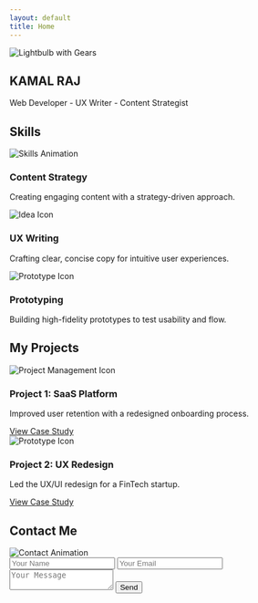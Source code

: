 ```yaml
---
layout: default
title: Home
---
```


<section class="hero">
  <div class="container">
    <img src="/assets/images/idea.png" alt="Lightbulb with Gears" class="hero-avatar">
    <h1 class="hero-title">KAMAL RAJ</h1>
    <p class="hero-subtitle">Web Developer - UX Writer - Content Strategist</p>
  </div>
</section>

<section class="skills-section">
  <div class="container">
    <h2 class="section-title">Skills</h2>
    <div class="skills-grid">
      <div class="skill-item">
        <img src="/assets/images/skills.gif" alt="Skills Animation" class="animated-icon">
        <h3>Content Strategy</h3>
        <p>Creating engaging content with a strategy-driven approach.</p>
      </div>
      <div class="skill-item">
        <img src="/assets/images/idea.png" alt="Idea Icon" class="static-icon">
        <h3>UX Writing</h3>
        <p>Crafting clear, concise copy for intuitive user experiences.</p>
      </div>
      <div class="skill-item">
        <img src="/assets/images/prototype.png" alt="Prototype Icon" class="static-icon">
        <h3>Prototyping</h3>
        <p>Building high-fidelity prototypes to test usability and flow.</p>
      </div>
    </div>
  </div>
</section>

<section class="portfolio-section">
  <div class="container">
    <h2 class="section-title">My Projects</h2>
    <div class="portfolio-grid">
      <div class="portfolio-item">
        <img src="/assets/images/briefcase.png" alt="Project Management Icon">
        <h3>Project 1: SaaS Platform</h3>
        <p>Improved user retention with a redesigned onboarding process.</p>
        <a href="/projects/saas" class="btn">View Case Study</a>
      </div>
      <div class="portfolio-item">
        <img src="/assets/images/prototype.png" alt="Prototype Icon">
        <h3>Project 2: UX Redesign</h3>
        <p>Led the UX/UI redesign for a FinTech startup.</p>
        <a href="/projects/ux-redesign" class="btn">View Case Study</a>
      </div>
    </div>
  </div>
</section>

<section class="contact-section">
  <div class="container">
    <h2 class="section-title">Contact Me</h2>
    <img src="/assets/images/multitasking.gif" alt="Contact Animation" class="animated-icon">
    <form action="https://formsubmit.co/your-email" method="POST">
      <input type="text" name="name" placeholder="Your Name" required>
      <input type="email" name="email" placeholder="Your Email" required>
      <textarea name="message" placeholder="Your Message" required></textarea>
      <button type="submit" class="btn">Send</button>
    </form>
  </div>
</section>
